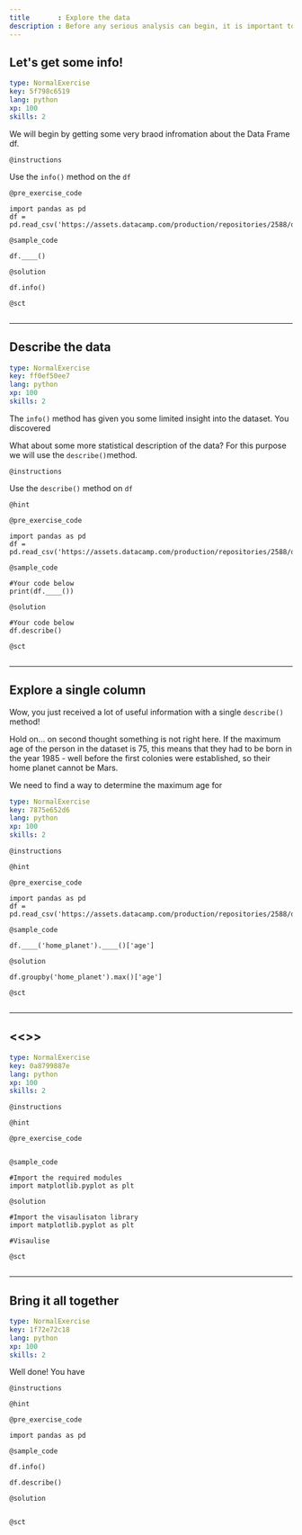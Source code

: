 ```yaml
---
title       : Explore the data
description : Before any serious analysis can begin, it is important to understand your data. We do this by perfomring Exploratory Data Anlysis (EDA). A few of EDA methods will be covered in this chapter.
---
```

## Let's get some info! 

```yaml
type: NormalExercise
key: 5f798c6519
lang: python
xp: 100
skills: 2
```
We will begin by getting some very braod infromation about the Data Frame df. 

`@instructions`

Use the `info()` method on the `df`

`@pre_exercise_code`
```
import pandas as pd
df = pd.read_csv('https://assets.datacamp.com/production/repositories/2588/datasets/73d9f6626d0059203da53d733f5f781c4c9aed32/mars_data.csv')
```

`@sample_code`
```
df.____()

```

`@solution`
```
df.info()
```

`@sct`
```{python}

```

---
## Describe the data

```yaml
type: NormalExercise
key: ff0ef50ee7
lang: python
xp: 100
skills: 2
```
The `info()` method has given you some limited insight into the dataset. You discovered 

What about some more statistical description of the data? For this purpose we will use the `describe()`method.

`@instructions`

Use the `describe()` method on `df`

`@hint`

`@pre_exercise_code`
```{python}
import pandas as pd
df = pd.read_csv('https://assets.datacamp.com/production/repositories/2588/datasets/73d9f6626d0059203da53d733f5f781c4c9aed32/mars_data.csv')
```

`@sample_code`
```{python}
#Your code below
print(df.____())
```

`@solution`
```{python}
#Your code below
df.describe()
```

`@sct`
```{python}

```


---
## Explore a single column

Wow, you just received a lot of useful information with a single `describe()` method! 

Hold on... on second thought something is not right here. If the maximum age of the person in the dataset is 75, this means that they had to be born in the year 1985 - well before the first colonies were established, so their home planet cannot be Mars. 

We need to find a way to determine the maximum age for 

```yaml
type: NormalExercise
key: 7875e652d6
lang: python
xp: 100
skills: 2
```


`@instructions`

`@hint`

`@pre_exercise_code`
```{python}
import pandas as pd
df = pd.read_csv('https://assets.datacamp.com/production/repositories/2588/datasets/73d9f6626d0059203da53d733f5f781c4c9aed32/mars_data.csv')
```

`@sample_code`
```{python}
df.____('home_planet').____()['age']
```

`@solution`
```{python}
df.groupby('home_planet').max()['age']
```

`@sct`
```{python}

```

---
## <<<New Exercise>>>

```yaml
type: NormalExercise
key: 0a8799887e
lang: python
xp: 100
skills: 2
```


`@instructions`

`@hint`

`@pre_exercise_code`
```{python}

```

`@sample_code`
```{python}
#Import the required modules
import matplotlib.pyplot as plt

```

`@solution`
```{python}
#Import the visaulisaton library
import matplotlib.pyplot as plt

#Visaulise 

```

`@sct`
```{python}

```
---
## Bring it all together

```yaml
type: NormalExercise
key: 1f72e72c18
lang: python
xp: 100
skills: 2
```

Well done! You have 

`@instructions`

`@hint`

`@pre_exercise_code`
```
import pandas as pd

```

`@sample_code`
```
df.info()

df.describe()

```

`@solution`
```{python}

```

`@sct`
```{python}

```

